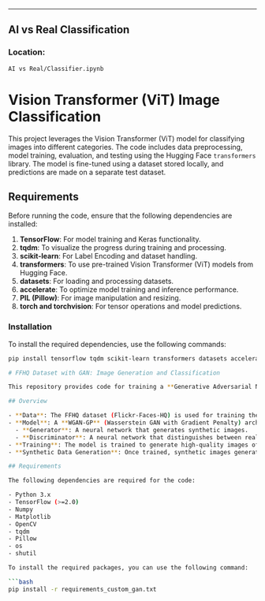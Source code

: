
---

## AI vs Real Classification

### Location:
`AI vs Real/Classifier.ipynb`

# Vision Transformer (ViT) Image Classification

This project leverages the Vision Transformer (ViT) model for classifying images into different categories. The code includes data preprocessing, model training, evaluation, and testing using the Hugging Face `transformers` library. The model is fine-tuned using a dataset stored locally, and predictions are made on a separate test dataset.

## Requirements

Before running the code, ensure that the following dependencies are installed:

1. **TensorFlow**: For model training and Keras functionality.
2. **tqdm**: To visualize the progress during training and processing.
3. **scikit-learn**: For Label Encoding and dataset handling.
4. **transformers**: To use pre-trained Vision Transformer (ViT) models from Hugging Face.
5. **datasets**: For loading and processing datasets.
6. **accelerate**: To optimize model training and inference performance.
7. **PIL (Pillow)**: For image manipulation and resizing.
8. **torch and torchvision**: For tensor operations and model predictions.

### Installation

To install the required dependencies, use the following commands:

```bash
pip install tensorflow tqdm scikit-learn transformers datasets accelerate torch torchvision

# FFHQ Dataset with GAN: Image Generation and Classification

This repository provides code for training a **Generative Adversarial Network (GAN)** using the **FFHQ dataset** and uses generated images to train a **simple CNN classifier**.

## Overview

- **Data**: The FFHQ dataset (Flickr-Faces-HQ) is used for training the GAN. This dataset contains high-quality images of human faces.
- **Model**: A **WGAN-GP** (Wasserstein GAN with Gradient Penalty) architecture is implemented, consisting of:
  - **Generator**: A neural network that generates synthetic images.
  - **Discriminator**: A neural network that distinguishes between real and generated images.
- **Training**: The model is trained to generate high-quality images of human faces. The discriminator is trained to correctly classify real vs fake images while the generator tries to fool it.
- **Synthetic Data Generation**: Once trained, synthetic images generated by the GAN are used to train a CNN classifier to distinguish between real and synthetic images.

## Requirements

The following dependencies are required for the code:

- Python 3.x
- TensorFlow (>=2.0)
- Numpy
- Matplotlib
- OpenCV
- tqdm
- Pillow
- os
- shutil

To install the required packages, you can use the following command:

```bash
pip install -r requirements_custom_gan.txt

